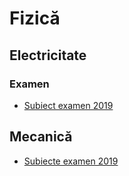 # Fizică

## Electricitate

### Examen

- [Subiect examen 2019](https://drive.google.com/file/d/1cp9gHclTldx4-Xp-tha5GLuFOAhudqlF/view?usp=sharing)

## Mecanică

- [Subiecte examen 2019](https://drive.google.com/file/d/17NcW-kLg3IydWSxC_mH6IDMDFob7lkxw/view?usp=sharing)
